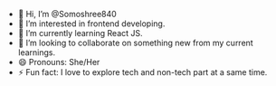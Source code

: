 - 👋 Hi, I’m @Somoshree840
- 👀 I’m interested in frontend developing.
- 🌱 I’m currently learning React JS.
- 💞️ I’m looking to collaborate on something new from my current learnings.
- 😄 Pronouns: She/Her
- ⚡ Fun fact: I love to explore tech and non-tech part at a same time.

<!---
Somoshree840/Somoshree840 is a ✨ special ✨ repository because its `README.md` (this file) appears on your GitHub profile.
You can click the Preview link to take a look at your changes.
--->
